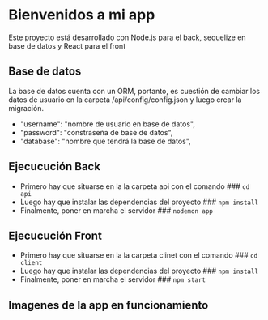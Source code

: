 # Bienvenidos a mi app

Este proyecto está desarrollado con Node.js para el back, sequelize en base de datos y React para el front 

## Base de datos

La base de datos cuenta con un ORM, portanto, es cuestión de cambiar los datos de usuario en la carpeta /api/config/config.json y luego crear la migración.

* "username": "nombre de usuario en base de datos",
* "password": "constraseña de base de datos",
*  "database": "nombre que tendrá la base de datos",

## Ejecucución Back

* Primero hay que situarse en la la carpeta api con el comando ### `cd api`
* Luego hay que instalar las dependencias del proyecto ### `npm install`
* Finalmente, poner en marcha el servidor ### `nodemon app`

## Ejecucución Front

* Primero hay que situarse en la la carpeta clinet con el comando ### `cd client`
* Luego hay que instalar las dependencias del proyecto ### `npm install`
* Finalmente, poner en marcha el servidor ### `npm start`

## Imagenes de la app en funcionamiento





